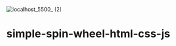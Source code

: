 ![localhost_5500_ (2)](https://github.com/Natiene/simple-spin-wheel-html-css-js/assets/32619832/d0951437-48c7-4016-8cc0-339019ff42d0)
# simple-spin-wheel-html-css-js
